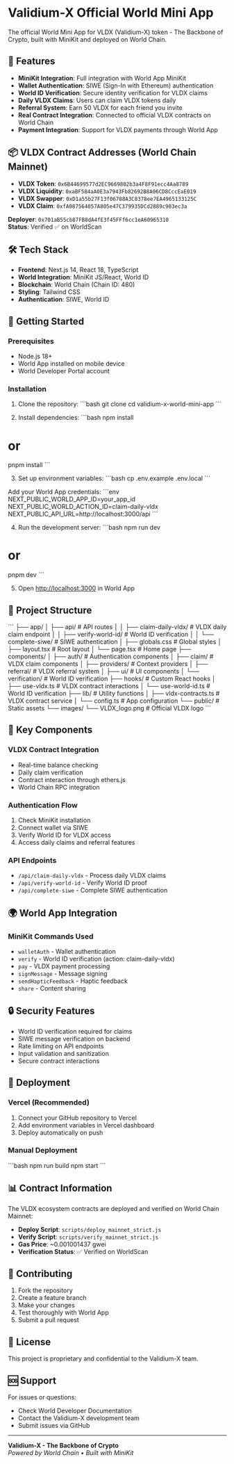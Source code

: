 # Validium-X Official World Mini App

The official World Mini App for VLDX (Validium-X) token - The Backbone of Crypto, built with MiniKit and deployed on World Chain.

## 🚀 Features

- **MiniKit Integration**: Full integration with World App MiniKit
- **Wallet Authentication**: SIWE (Sign-In with Ethereum) authentication
- **World ID Verification**: Secure identity verification for VLDX claims
- **Daily VLDX Claims**: Users can claim VLDX tokens daily
- **Referral System**: Earn 50 VLDX for each friend you invite
- **Real Contract Integration**: Connected to official VLDX contracts on World Chain
- **Payment Integration**: Support for VLDX payments through World App

## 📦 VLDX Contract Addresses (World Chain Mainnet)

- **VLDX Token**: `0x6B44699577d2EC9669802b3a4F8F91ecc4Aa8789`
- **VLDX Liquidity**: `0xaBF584aA0E3a7943Fb82692B8A06CD8CccEaE019`
- **VLDX Swapper**: `0xD1a55b27F13f06788A3C8378ee7EA4965133125C`
- **VLDX Claim**: `0xfA087564057A805e47C379935DCd2889c903ec3a`

**Deployer**: `0x701aB55cb87FB8dA4fE3f45FFf6cc1eA60965310`  
**Status**: Verified ✅ on WorldScan

## 🛠 Tech Stack

- **Frontend**: Next.js 14, React 18, TypeScript
- **World Integration**: MiniKit JS/React, World ID
- **Blockchain**: World Chain (Chain ID: 480)
- **Styling**: Tailwind CSS
- **Authentication**: SIWE, World ID

## 🚀 Getting Started

### Prerequisites

- Node.js 18+
- World App installed on mobile device
- World Developer Portal account

### Installation

1. Clone the repository:
\`\`\`bash
git clone <repository-url>
cd validium-x-world-mini-app
\`\`\`

2. Install dependencies:
\`\`\`bash
npm install
# or
pnpm install
\`\`\`

3. Set up environment variables:
\`\`\`bash
cp .env.example .env.local
\`\`\`

Add your World App credentials:
\`\`\`env
NEXT_PUBLIC_WORLD_APP_ID=your_app_id
NEXT_PUBLIC_WORLD_ACTION_ID=claim-daily-vldx
NEXT_PUBLIC_API_URL=http://localhost:3000/api
\`\`\`

4. Run the development server:
\`\`\`bash
npm run dev
# or
pnpm dev
\`\`\`

5. Open [http://localhost:3000](http://localhost:3000) in World App

## 📁 Project Structure

\`\`\`
├── app/
│   ├── api/                    # API routes
│   │   ├── claim-daily-vldx/   # VLDX daily claim endpoint
│   │   ├── verify-world-id/    # World ID verification
│   │   └── complete-siwe/      # SIWE authentication
│   ├── globals.css             # Global styles
│   ├── layout.tsx              # Root layout
│   └── page.tsx                # Home page
├── components/
│   ├── auth/                   # Authentication components
│   ├── claim/                  # VLDX claim components
│   ├── providers/              # Context providers
│   ├── referral/               # VLDX referral system
│   ├── ui/                     # UI components
│   └── verification/           # World ID verification
├── hooks/                      # Custom React hooks
│   ├── use-vldx.ts            # VLDX contract interactions
│   └── use-world-id.ts        # World ID verification
├── lib/                        # Utility functions
│   ├── vldx-contracts.ts      # VLDX contract service
│   └── config.ts              # App configuration
└── public/                     # Static assets
    └── images/
        └── VLDX_logo.png      # Official VLDX logo
\`\`\`

## 🔗 Key Components

### VLDX Contract Integration
- Real-time balance checking
- Daily claim verification
- Contract interaction through ethers.js
- World Chain RPC integration

### Authentication Flow
1. Check MiniKit installation
2. Connect wallet via SIWE
3. Verify World ID for VLDX access
4. Access daily claims and referral features

### API Endpoints
- `/api/claim-daily-vldx` - Process daily VLDX claims
- `/api/verify-world-id` - Verify World ID proof
- `/api/complete-siwe` - Complete SIWE authentication

## 🌍 World App Integration

### MiniKit Commands Used
- `walletAuth` - Wallet authentication
- `verify` - World ID verification (action: claim-daily-vldx)
- `pay` - VLDX payment processing
- `signMessage` - Message signing
- `sendHapticFeedback` - Haptic feedback
- `share` - Content sharing

## 🔒 Security Features

- World ID verification required for claims
- SIWE message verification on backend
- Rate limiting on API endpoints
- Input validation and sanitization
- Secure contract interactions

## 🚀 Deployment

### Vercel (Recommended)
1. Connect your GitHub repository to Vercel
2. Add environment variables in Vercel dashboard
3. Deploy automatically on push

### Manual Deployment
\`\`\`bash
npm run build
npm start
\`\`\`

## 📊 Contract Information

The VLDX ecosystem contracts are deployed and verified on World Chain Mainnet:

- **Deploy Script**: `scripts/deploy_mainnet_strict.js`
- **Verify Script**: `scripts/verify_mainnet_strict.js`
- **Gas Price**: ~0.001001437 gwei
- **Verification Status**: ✅ Verified on WorldScan

## 🤝 Contributing

1. Fork the repository
2. Create a feature branch
3. Make your changes
4. Test thoroughly with World App
5. Submit a pull request

## 📄 License

This project is proprietary and confidential to the Validium-X team.

## 🆘 Support

For issues or questions:
- Check World Developer Documentation
- Contact the Validium-X development team
- Submit issues via GitHub

---

**Validium-X - The Backbone of Crypto**  
*Powered by World Chain • Built with MiniKit*
